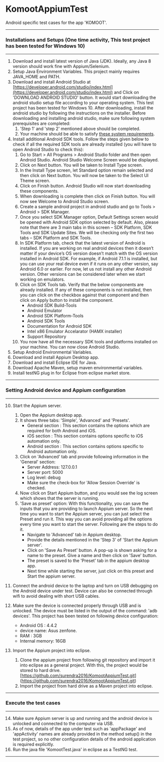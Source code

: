 # KomootAppiumTest

Android specific test cases for the app 'KOMOOT'.

***
### Installations and Setups (One time activity, This test project has been tested for Windows 10)
***

1. Download and install latest version of Java (JDK).  Ideally, any Java 8 version should work fine with Appium/Selenium.
2. Setup Java Environment Variables. This project mainly requires JAVA_HOME and PATH.
3. Download and install Android Studio at [https://developer.android.com/studio/index.html](https://developer.android.com/studio/index.html) and Click on 'DOWNLOAD ANDROID STUDIO' button. It would start downloading the android studio setup file according to your operating system. This test project has been tested for Windows 10. After downloading, install the android studio by following the instructions on the installer. Before downloading and installing android studio, make sure following system prerequisites are completed:
    1. 'Step 1' and 'step 2' mentioned above should be completed. 
    2. Your machine should be able to satisfy [these system requirements](https://developer.android.com/studio/#Requirements).
4. Install additional Android SDK tools. Follow the steps given below to check if all the required SDK tools are already installed (you will have to open Android Studio to check this):
    1. Go to Start > All Programs > Android Studio folder and then open Android Studio.  Android Studio Welcome Screen would be displayed. 
    2. Click on Next button. You will be taken to Install Type screen.
    3. In the Install Type screen, let Standard option remain selected and then click on Next button. You will now be taken to the Select UI Theme screen.
    4. Click on Finish button. Android Studio will now start downloading these components.
    5. When downloading is complete then click on Finish button. You will now see Welcome to Android Studio screen.
    6. Create a sample android project in android studio and go to Tools > Android > SDK Manager.
    7. Once you select SDK Manager option, Default Settings screen would be opened with Android SDK option selected by default. Also, please note that there are 3 main tabs in this screen – SDK Platform, SDK Tools and SDK Update Sites. We will be checking only the first two tabs – SDK Platform and SDK Tools.
    8. In SDK Platform tab, check that the latest version of Android is installed. If you are working on real android devices then it doesn’t matter if your device’s OS version doesn’t match with the OS version installed in Android SDK. For example, if Android 7.1.1 is installed, but you can use your real device even if it runs on any other version, say Android 6.0 or earlier. For now, let us not install any other Android version. Other versions can be considered later when we start working on emulators.
    9. Click on SDK Tools tab. Verify that the below components are already installed.  If any of these components is not installed, then you can click on the checkbox against that component and then click on Apply button to install the component.
        * Android SDK Build-Tools
        * Android Emulator
        * Android SDK Platform-Tools
        * Android SDK Tools
        * Documentation for Android SDK
        * Intel x86 Emulator Accelarator (HAMX installer)
        * Support Repository
    10. You now have all the necessary SDK tools and platforms installed on your machine. You can now close Android Studio.
5. Setup Android Environmental Variables.
6. Download and install Appium Desktop app.
7. Download and install Eclipse IDE for Java.
8. Download Apache Maven, setup maven environmental variables.
9. Install testNG plug in for Eclipse from eclipse market store.

***
### Setting Android device and Appium configuration
***

10. Start the Appium server.
    1. Open the Appium desktop app.
    2. It shows three tabs: 'Simple', 'Advanced' and 'Presets'.
        * General section : This section contains the options which are required for both Android and iOS.
        * iOS section : This section contains options specific to iOS automation only.
        * Android section : This section contains options specific to Android automation only.
    3. Click on 'Advanced' tab and provide following information in the 'General' section:
        * Server Address: 127.0.0.1
        * Server port: 5000
        * Log level: debug
        * Make sure the check-box for 'Allow Session Override' is checked.
    4. Now click on Start Appium button, and you would see the log screen which shows that the server is running.
    5. 'Save as preset' option: With this functionality, you can save the inputs that you are providing to launch Appium server. So the next time you want to start the Appium server, you can just select the Preset and run it. This way you can avoid providing all the options every time you want to start the server. Following are the steps to do it.
        * Navigate to 'Advanced' tab in Appium desktop.
        * Provide the details mentioned in the 'Step 3' of 'Start the Appium server'.
        * Click on 'Save As Preset' button. A pop-up is shown asking for a name to the preset. Give a name and then click on 'Save' button.
        * The preset is saved to the 'Preset' tab in the appium desktop app.
        * Next time while starting the server, just click on this preset and Start the appium server.
11. Connect the android device to the laptop and turn on USB debugging on the Android device under test. Device can also be connected through wifi to avoid dealing with short USB cables.
12. Make sure the device is connected properly through USB and is unlocked. The device must be listed in the output of the command: 'adb devices'. This project has been tested on following device configuration:
    - Android OS : 4.4.2
    - device name: Asus zenfone.
    - RAM : 3GB
    - Internal memory: 16GB

13. Import the Appium project into eclipse.
    1. Clone the appium project from following git repository and import it into eclipse as a general project. With this, the project would be stored to hard drive. [https://github.com/surendra2016/KomootAppiumTest.git] (https://github.com/surendra2016/KomootAppiumTest.git) 
    2. Import the project from hard drive as a Maven project into eclipse.

***
### Execute the test cases 
***

14. Make sure Appium server is up and running and the android device is unlocked and connected to the computer via USB.
15. As of now, details of the app under test such as 'appPackage' and 'appActivity' names are already provided in the method setup() in the test project, so no other configuration details of the android application is required explicitly.
16. Run the java file 'KomootTest.java' in eclipse as a TestNG test.

***
